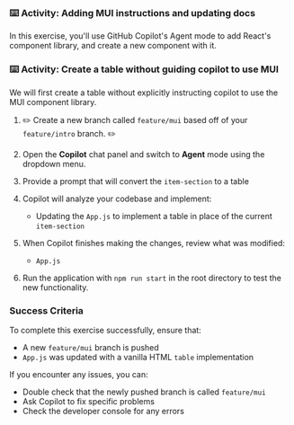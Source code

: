 ### :keyboard: Activity: Adding MUI instructions and updating docs

In this exercise, you'll use GitHub Copilot's Agent mode to add React's component library, and create a new component with it.

### :keyboard: Activity: Create a table without guiding copilot to use MUI

We will first create a table without explicitly instructing copilot to use the MUI component library.

1. :pencil2: Create a new branch called `feature/mui` based off of your `feature/intro` branch. :pencil2:

1. Open the **Copilot** chat panel and switch to **Agent** mode using the dropdown menu.

1. Provide a prompt that will convert the `item-section` to a table

1. Copilot will analyze your codebase and implement:
   - Updating the `App.js` to implement a table in place of the current `item-section`

1. When Copilot finishes making the changes, review what was modified:
   - `App.js`

1. Run the application with `npm run start` in the root directory to test the new functionality.

### Success Criteria

To complete this exercise successfully, ensure that:
   - A new `feature/mui` branch is pushed
   - `App.js` was updated with a vanilla HTML `table` implementation

If you encounter any issues, you can:
- Double check that the newly pushed branch is called `feature/mui`
- Ask Copilot to fix specific problems
- Check the developer console for any errors

